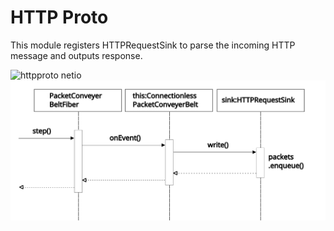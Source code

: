
HTTP Proto
=========

This module registers HTTPRequestSink to parse the incoming HTTP message and outputs response.

![httpproto netio](../../docs/diagrams/httpproto_netio.svg)
![sd netio to httpproto](../../docs/diagrams/sd_netio_to_http.svg)

